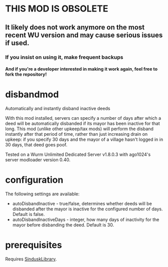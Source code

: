 <h1>THIS MOD IS OBSOLETE</h1>
<h2>It likely does not work anymore on the most recent WU version and may cause serious issues if used.</h2>
<h3>If you insist on using it, <b>make frequent backups</b></h3>
<h4>And if you're a developer interested in making it work again, feel free to fork the repository!</h4>

# disbandmod
Automatically and instantly disband inactive deeds

With this mod installed, servers can specify a number of days after which a deed will be automatically disbanded if its mayor has been inactive for that long. This mod (unlike other upkeep/tax mods) will perform the disband instantly after that period of time, rather than just increasing drain on upkeep: if you specify 30 days and the mayor of a village hasn't logged in in 30 days, that deed goes poof.

Tested on a Wurm Unlimited Dedicated Server v1.8.0.3 with ago1024's server modloader version 0.40.

# configuration
The following settings are available:

* autoDisbandInactive - true/false, determines whether deeds will be disbanded after the mayor is inactive for the configured number of days. Default is false.
* autoDisbandInactiveDays - integer, how many days of inactivity for the mayor before disbanding the deed. Default is 30.

# prerequisites
Requires [SinduskLibrary](https://github.com/Sindusk/sindusklibrary/releases).
